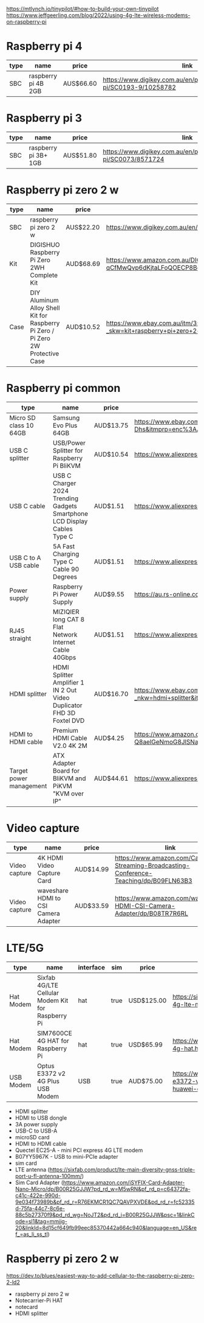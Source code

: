 https://mtlynch.io/tinypilot/#how-to-build-your-own-tinypilot
https://www.jeffgeerling.com/blog/2022/using-4g-lte-wireless-modems-on-raspberry-pi

# Raspberry pi 4

| type | name                | price     | link                                                                         |
|------|---------------------|-----------|------------------------------------------------------------------------------|
| SBC  | raspberry pi 4B 2GB | AUS$66.60 | https://www.digikey.com.au/en/products/detail/raspberry-pi/SC0193-9/10258782 |

# Raspberry pi 3

| type | name                 | price     | link                                                                      |
|------|----------------------|-----------|---------------------------------------------------------------------------|
| SBC  | raspberry pi 3B+ 1GB | AUS$51.80 | https://www.digikey.com.au/en/products/detail/raspberry-pi/SC0073/8571724 |

# Raspberry pi zero 2 w

| type | name                                                                            | price     | link                                                                                                                                                                                                                                                                                                                                                                                                                                                                                                                                                                                                                                                                                                                                                                                        |
|------|---------------------------------------------------------------------------------|-----------|---------------------------------------------------------------------------------------------------------------------------------------------------------------------------------------------------------------------------------------------------------------------------------------------------------------------------------------------------------------------------------------------------------------------------------------------------------------------------------------------------------------------------------------------------------------------------------------------------------------------------------------------------------------------------------------------------------------------------------------------------------------------------------------------|
| SBC  | raspberry pi zero 2 w                                                           | AUS$22.20 | https://www.digikey.com.au/en/products/detail/raspberry-pi/SC1176/15298147                                                                                                                                                                                                                                                                                                                                                                                                                                                                                                                                                                                                                                                                                                                  |
| Kit  | DIGISHUO Raspberry Pi Zero 2WH Complete Kit                                     | AUD$68.69 | https://www.amazon.com.au/DIGISHUO-Raspberry-Pi-Zero-2WH/dp/B0D3DBH9HS/ref=sr_1_1_sspa?adgrpid=1238050410937340&dib=eyJ2IjoiMSJ9.6yuz_s8i7Fd65WQ54Ffj3EmfqoBUQ8i6j1Q7klkOdSxSjDCvgXXEw-jUHNwc3_MrH8N7vpqfPVt-i9DP-b93kn-jCrndwWlB6BvmIwvnKRDh3NuWRGzfm2vRmzGDioOYiFMO4UmJGsQcSzvaF-2x4kYFmJXG0X1FmTu-egFMCPEfvEGjtPkdWA9k1gOrWuO4vDYg1wRJFPigpx05dj77mowgdYZS5oupsZdB8-7drrQ3_VFOe-qCfMwQvp6dKjtaLFoQOECP8BopAuhtPSIcKlHEz288XyXBoCmODUbtjDQ.8q912HdNo48qXvlZTbiyyzCeJb_VBuMqVnD4woY2n5I&dib_tag=se&hvadid=77378324464244&hvbmt=be&hvdev=c&hvlocphy=121710&hvnetw=o&hvqmt=e&hvtargid=kwd-77378393176176%3Aloc-9&hydadcr=13382_473746&keywords=raspberry%2Bpi%2Bzero%2B2%2Bw%2Bcase&msclkid=b966a045f74b1ff90a0ac6a28ab9913e&qid=1726447096&sr=8-1-spons&sp_csd=d2lkZ2V0TmFtZT1zcF9hdGY&th=1 |
| Case | DIY Aluminum Alloy Shell Kit for Raspberry Pi Zero / Pi Zero 2W Protective Case | AUD$10.52 | https://www.ebay.com.au/itm/355918056709?_skw=kit+raspberry+pi+zero+2+w&itmmeta=01J7W4P2STA46F858VR7VK31ZS&hash=item52de5e8d05:g:Ib8AAOSwHRtmq7Lx&itmprp=enc%3AAQAJAAAA8HoV3kP08IDx%2BKZ9MfhVJKloAiR8Mb8w1N%2FKD5dPPHTXr7BWtXFRNuYJM13jYWsSusQUEnLeaQRk73XjvCFkp7Hn%2FgpWDEVjqUO5hbc8AWze3biUIAncxXqsQPuflDCPZ3zbZgbWyIqSAMm3GttYeFVUuMVNQZx9oqWvbUG%2BNEsl4XDWyNZN3Ekj3AbyAKuFTcK4caNx5DlMpI%2F5ytrTf%2BrWb7QAy1C%2FZNBwhDZ4uM%2FdSEH5aK1kAZ4g74FSjn3sxdZo5rPi2tR8bJBxKBwLD2T2gcFsoxLPmWO2FViWhEoww25pjZV8wrNZXu2MdpcADQ%3D%3D%7Ctkp%3ABk9SR_6s2IS_ZA                                                                                                                                                                                                                                      | 

# Raspberry pi common

| type                    | name                                                                     | price     | link                                                                                                                                                                                                                                                                                                                                                                                                                                                                                                                                                                                                   |
|-------------------------|--------------------------------------------------------------------------|-----------|--------------------------------------------------------------------------------------------------------------------------------------------------------------------------------------------------------------------------------------------------------------------------------------------------------------------------------------------------------------------------------------------------------------------------------------------------------------------------------------------------------------------------------------------------------------------------------------------------------|
| Micro SD class 10 64GB  | Samsung Evo Plus 64GB                                                    | AUD$13.75 | https://www.ebay.com.au/itm/264156021483?_nkw=microsd+class+10+64gb&var=564492397732&itmmeta=01J7CRDTHC7N3QBC8QPX3XW8Y7&hash=item3d80ed02eb:g:vdIAAOSwnlRe-Dhs&itmprp=enc%3AAQAJAAAA8HoV3kP08IDx%2BKZ9MfhVJKmAbjHrmsCnSP4wnpbePF6jW1BLiNMVZt2TjWyoxVjcQCv57w3H67V%2BiYjopShohvQBcqJRBxdsZilk8qmHwXIKGcCnBvWP%2B0mNIQHVxBQLl7rHuTW4uZRF3cGXGpoXkzqO8ePFG7cCate4yCT%2FZ28%2FlaAJgWZxSB80LbSx9urGZtmBEymdMWCaTPIuurik%2FiWlxmcEcYnm4bWXUAGL4kwBNnxvrEznhgH9kODIWGpzZruGRsBK08MkhHdPW9hHNF9QR43Nx8V7be4Lal%2Fd2ESO3Jmx5AtGY39nDk3cVDFpLA%3D%3D%7Ctkp%3ABk9SR_qot5i7ZA                                      |
| USB C splitter          | USB/Power Splitter for Raspberry Pi BliKVM                               | AUD$10.54 | https://www.aliexpress.com/item/1005003793429781.html?pdp_npi=4%40pre%21AUD%21AU%20%2411.30%21%21AU%20%2411.30%21%2152.77%2149.22%21%402103080917260155408307746ed679%2112000027184842775%21sh01%21AU%210%21X&spm=a2g0o.store_pc_home.productList_2006535838311.1005003793429781                                                                                                                                                                                                                                                                                                                       |
| USB C cable             | USB C Charger 2024 Trending Gadgets Smartphone LCD Display Cables Type C | AUD$1.51  | https://www.aliexpress.com/item/1005007611797616.html?spm=a2g0o.productlist.main.1.6bba5879xl9YxG&algo_pvid=e35fba93-7b82-4ebe-9b83-0023b582fd85&algo_exp_id=e35fba93-7b82-4ebe-9b83-0023b582fd85-0&pdp_npi=4%40dis%21AUD%2112.16%211.51%21%21%2156.80%217.06%21%402103011417260169564084601e66ff%2112000041500524005%21sea%21AU%210%21ABX&curPageLogUid=sOLLeOKelyy7&utparam-url=scene%3Asearch%7Cquery_from%3A                                                                                                                                                                                       |
| USB C to A USB cable    | 5A Fast Charging Type C Cable 90 Degrees                                 | AUD$1.51  | https://www.aliexpress.com/item/1005005187745081.html?spm=a2g0o.productlist.main.1.43001Qlx1Qlx1Z&algo_pvid=4997a284-a23b-40e5-9fdc-0a2c42c1fbc5&algo_exp_id=4997a284-a23b-40e5-9fdc-0a2c42c1fbc5-30&pdp_npi=4%40dis%21AUD%217.42%211.51%21%21%2134.64%217.03%21%402101c5c317260165189203098e33c0%2112000033374862270%21sea%21AU%210%21ABX&curPageLogUid=IkjUvlVcOygd&utparam-url=scene%3Asearch%7Cquery_from%3A                                                                                                                                                                                       |
| Power supply            | Raspberry Pi Power Supply                                                | AUD$9.55  | https://au.rs-online.com/web/p/raspberry-pi-power-supplies/1873418?cm_mmc=AU-PPC-DS3A-_-bing-_-PLA_AU_Smart_Catchall&gclid=8c5cc4a52e2514380632a245c05fa072&gclsrc=3p.ds&msclkid=8c5cc4a52e2514380632a245c05fa072                                                                                                                                                                                                                                                                                                                                                                                      |
| RJ45 straight           | MIZIQIER long CAT 8 Flat Network Internet Cable 40Gbps                   | AUD$1.51  | https://www.aliexpress.com/item/1005007413259284.html?spm=a2g0o.productlist.main.1.a2ea6670ManstR&algo_pvid=fa0423ac-0dba-43d9-b6ea-9ad7eb1f49f8&algo_exp_id=fa0423ac-0dba-43d9-b6ea-9ad7eb1f49f8-0&pdp_npi=4%40dis%21AUD%217.90%211.51%21%21%2136.90%217.05%21%402101c5a717260185814196461e8b96%2112000040650535274%21sea%21AU%210%21ABX&curPageLogUid=VkBt2adftKnR&utparam-url=scene%3Asearch%7Cquery_from%3A                                                                                                                                                                                        |
| HDMI splitter           | HDMI Splitter Amplifier 1 IN 2 Out Video Duplicator FHD 3D Foxtel DVD    | AUD$16.70 | https://www.ebay.com.au/itm/395555811456?_nkw=hdmi+splitter&itmmeta=01J7CR1MJW7SD6QY8P7QJ45H2N&hash=item5c18f6b080:g:zDcAAOSwy2ZmXXOV&itmprp=enc%3AAQAJAAAA0HoV3kP08IDx%2BKZ9MfhVJKnQxGhVkIdYI2DqkxN8q0O90HFhDv6Dn2mCdOYBm69hdfHC3RKn0Ft2LzSGa%2BC4PsPXFKjbDhvyFz2OCuNTOO5bJnJxPqZGbI057oRueyixGimLlQYSIlpGD3yPzPQwYqjOUIXtXyoayZgFD8ZU6HUKOV0DyQuq15KGpNxffoA2kL5d%2BFKrwx49p6oz72M9meNdL4n%2FZTJgzYYIhQLuE7wuytzyt9OnemOPnfpnYiSHyuYC6dkq6pxsXVuE6Q83Tys%3D%7Ctkp%3ABk9SR8LJhpi7ZA                                                                                                                   |
| HDMI to HDMI cable      | Premium HDMI Cable V2.0 4K 2M                                            | AUD$4.25  | https://www.amazon.com.au/Premium-Cable-Ultra-Speed-Ethernet/dp/B07VCZR7L4/ref=sr_1_11?crid=QCZGSAWTZZO0&dib=eyJ2IjoiMSJ9.dRKMWaVHxhH9lacoYd8xC51B2-K7ttl3_IfYqxs8zeVVUI9jHGGO7X2IZ1k2hsJMPJXICxli_kL4jivIDACAKASRhQ9UzIXUvUXcsVLD38jP2QGXmN3KB69NJDfCJmrHkNcp0-4NO0EyV37OqCUhciOyzD6AY-4mBnesnPSjOHuCtCP63NHzagAAP8HXoC-R0MYfZwLVPC3RI9Iekn98GhBLnoa3x8vT_Vx4doyPbNaEioF4R5nciuyRA-b7dJ4JImjyW3SY8Zy01E9LSzw9ySQ7-4yawdRFijlam1JOv3s.qsPEcduLuTqGkg4mx-Q8aelGeNmoG8JlSNaucoYzQyA&dib_tag=se&keywords=hdmi%2Bto%2Bhdmi%2Bcable&qid=1725933381&sprefix=hdmi%2Bto%2Bhdmi%2Bcabl%2Caps%2C264&sr=8-11&th=1 |
| Target power management | ATX Adapter Board for BliKVM and PiKVM "KVM over IP"                     | AUD$44.61 | https://www.aliexpress.com/item/1005003761450893.html?pdp_npi=4%40pre%21AUD%21AU%20%2445.37%21%21AU%20%2445.37%21%21211.91%21208.36%21%402103080917260155408307746ed679%2112000027078368713%21sh01%21AU%210%21X&spm=a2g0o.store_pc_home.productList_2006535838311.1005003761450893                                                                                                                                                                                                                                                                                                                     |

# Video capture

| type          | name                                 | price     | link                                                                                    |
|---------------|--------------------------------------|-----------|-----------------------------------------------------------------------------------------|
| Video capture | 4K HDMI Video Capture Card           | AUD$14.99 | https://www.amazon.com/Capture-Streaming-Broadcasting-Conference-Teaching/dp/B09FLN63B3 |
| Video capture | waveshare HDMI to CSI Camera Adapter | AUD$33.59 | https://www.amazon.com/waveshare-HDMI-CSI-Camera-Adapter/dp/B08TR7R6RL                  |

# LTE/5G

| type      | name                                              | interface | sim  | price      | link                                                                            |
|-----------|---------------------------------------------------|-----------|------|------------|---------------------------------------------------------------------------------|
| Hat Modem | Sixfab 4G/LTE Cellular Modem Kit for Raspberry Pi | hat       | true | USD$125.00 | https://sixfab.com/product/raspberry-pi-4g-lte-modem-kit/                       |
| Hat Modem | SIM7600CE 4G HAT for Raspberry Pi                 | hat       | true | USD$65.99  | https://www.waveshare.com/sim7600ce-4g-hat.htm                                  |
| USB Modem | Optus E3372 v2 4G Plus USB Modem                  | USB       | true | AUD$75.00  | https://wirelessgear.com.au/optus-e3372-v2-4g-plus-usb-modem-huawei-e3372h-608/ | 

* HDMI splitter
* HDMI to USB dongle
* 3A power supply
* USB-C to USB-A
* microSD card
* HDMI to HDMI cable
* Quectel EC25-A - mini PCI express 4G LTE modem
* B07YY5967K - USB to mini-PCIe adapter
* sim card
* LTE antenna (https://sixfab.com/product/lte-main-diversity-gnss-triple-port-u-fl-antenna-100mm/)
* Sim Card
  Adapter (https://www.amazon.com/iSYFIX-Card-Adapter-Nano-Micro/dp/B00R25GJJW?pd_rd_w=M5wRN&pf_rd_p=c64372fa-c41c-422e-990d-9e034f73989b&pf_rd_r=R76EKMCR1QC7QAVPXVDE&pd_rd_r=fc52335d-75fa-44c7-8c6e-88c5b27370f9&pd_rd_wg=NoJT2&pd_rd_i=B00R25GJJW&psc=1&linkCode=sl1&tag=mmjjg-20&linkId=8d15cf649fb99eec85370442a664c940&language=en_US&ref_=as_li_ss_tl)

# Raspberry pi zero 2 w

https://dev.to/blues/easiest-way-to-add-cellular-to-the-raspberry-pi-zero-2-ld2

* raspberry pi zero 2 w
* Notecarrier-Pi HAT
* notecard
* HDMI splitter
